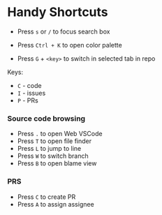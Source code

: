 # Handy Shortcuts

- Press `s` or `/` to focus search box
- Press `Ctrl + K` to open color palette

- Press `G` + `<key>` to switch in selected tab in repo


Keys:

- `C` - code
- `I` - issues
- `P` - PRs

### Source code browsing

- Press `.` to open Web VSCode
- Press `T` to open file finder
- Press `L` to jump to line
- Press `W` to switch branch
- Press `B` to open blame view

### PRS

- Press `C` to create PR
- Press `A` to assign assignee

